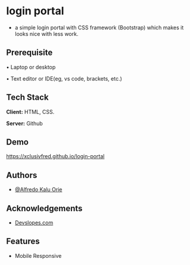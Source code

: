 # login portal
- a simple login portal with  CSS framework (Bootstrap) which makes it looks nice with less work.

## Prerequisite

• Laptop or desktop

• Text editor or IDE(eg, vs code, brackets, etc.)

## Tech Stack

**Client:** HTML, CSS.

**Server:** Github
## Demo

https://xclusivfred.github.io/login-portal

## Authors

- [@Alfredo Kalu Orie](https://www.github.com/xclusivfred)

## Acknowledgements

 - [Devslopes.com](https://Devslopes.com/)

## Features

- Mobile Responsive
